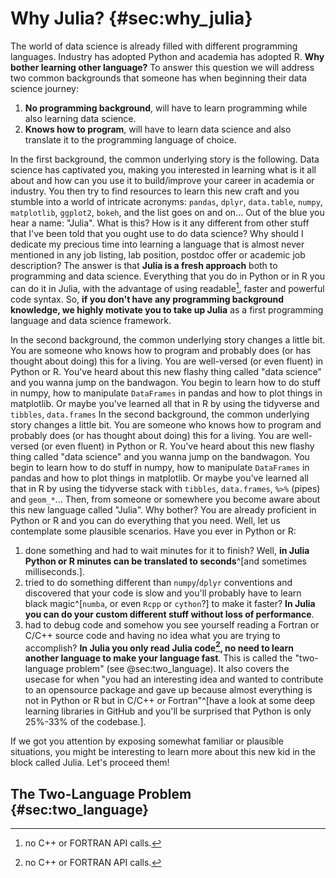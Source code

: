 # Why Julia? {#sec:why_julia}

The world of data science is already filled with different programming languages. Industry has adopted Python and academia has adopted R. **Why bother learning other language?** To answer this question we will address two common backgrounds that someone has when beginning their data science journey:

1. **No programming background**, will have to learn programming while also learning data science.
2. **Knows how to program**, will have to learn data science and also translate it to the programming language of choice.

In the first background, the common underlying story is the following. Data science has captivated you, making you interested in learning what is it all about and how can you use it to build/improve your career in academia or industry. You then try to find resources to learn this new craft and you stumble into a world of intricate acronyms: `pandas`, `dplyr`, `data.table`, `numpy`, `matplotlib`, `ggplot2`, `bokeh`, and the list goes on and on... Out of the blue you hear a name: "Julia". What is this? How is it any different from other stuff that I've been told that you ought use to do data science? Why should I dedicate my precious time into learning a language that is almost never mentioned in any job listing, lab position, postdoc offer or academic job description? The answer is that **Julia is a fresh approach** both to programming and data science. Everything that you do in Python or in R you can do it in Julia, with the advantage of using readable[^readable], faster and powerful code syntax. So, **if you don't have any programming background knowledge, we highly motivate you to take up Julia** as a first programming language and data science framework.

In the second background, the common underlying story changes a little bit. You are someone who knows how to program and probably does (or has thought about doing) this for a living. You are well-versed (or even fluent) in Python or R. You've heard about this new flashy thing called "data science" and you wanna jump on the bandwagon. You begin to learn how to do stuff in numpy, how to manipulate `DataFrames` in pandas and how to plot things in matplotlib. Or maybe you've learned all that in R by using the tidyverse and `tibbles`, `data.frames`
In the second background, the common underlying story changes a little bit. You are someone who knows how to program and probably does (or has thought about doing) this for a living. You are well-versed (or even fluent) in Python or R. You've heard about this new flashy thing called "data science" and you wanna jump on the bandwagon. You begin to learn how to do stuff in numpy, how to manipulate `DataFrames` in pandas and how to plot things in matplotlib. Or maybe you've learned all that in R by using the tidyverse stack with `tibbles`, `data.frames`, `%>%` (pipes) and `geom_*`... Then, from someone or somewhere you become aware about this new language called "Julia". Why bother? You are already proficient in Python or R and you can do everything that you need. Well, let us contemplate some plausible scenarios. Have you ever in Python or R:

1. done something and had to wait minutes for it to finish? Well, **in Julia Python or R minutes can be translated to seconds**^[and sometimes milliseconds.].
2. tried to do something different than `numpy`/`dplyr` conventions and discovered that your code is slow and you'll probably have to learn black magic^[`numba`, or even `Rcpp` or `cython`?] to make it faster? **In Julia you can do your custom different stuff without loss of performance**.
3. had to debug code and somehow you see yourself reading a Fortran or C/C++ source code and having no idea what you are trying to accomplish? **In Julia you only read Julia code[^readable], no need to learn another language to make your language fast**. This is called the "two-language problem" (see @sec:two_language). It also covers the usecase for when "you had an interesting idea and wanted to contribute to an opensource package and gave up because almost everything is not in Python or R but in C/C++ or Fortran"^[have a look at some deep learning libraries in GitHub and you'll be surprised that Python is only 25%-33% of the codebase.].

If we got you attention by exposing somewhat familiar or plausible situations, you might be interesting to learn more about this new kid in the block called Julia. Let's proceed them!

## The Two-Language Problem {#sec:two_language}

[^readable]: no C++ or FORTRAN API calls.
